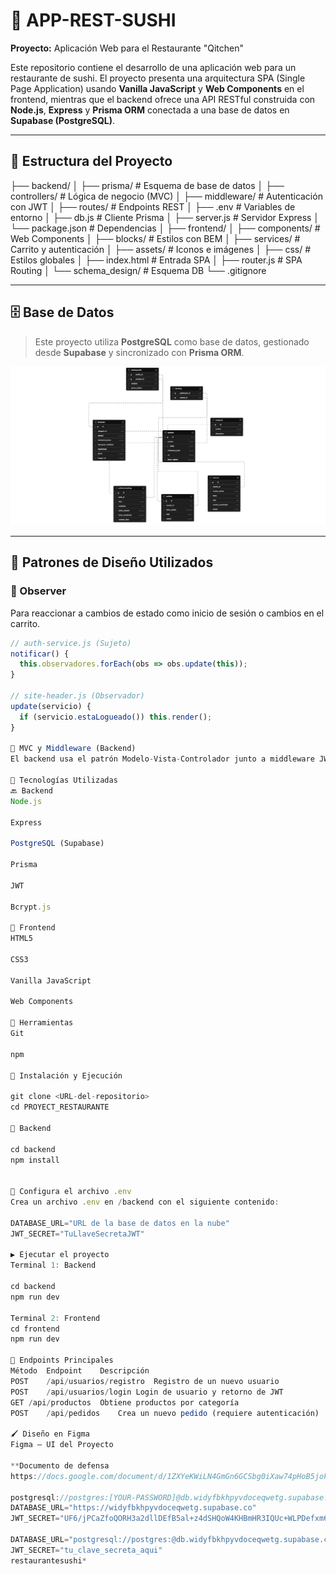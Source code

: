 # 🍣 APP-REST-SUSHI  
**Proyecto:** Aplicación Web para el Restaurante "Qitchen"

Este repositorio contiene el desarrollo de una aplicación web para un restaurante de sushi. El proyecto presenta una arquitectura SPA (Single Page Application) usando **Vanilla JavaScript** y **Web Components** en el frontend, mientras que el backend ofrece una API RESTful construida con **Node.js**, **Express** y **Prisma ORM** conectada a una base de datos en **Supabase (PostgreSQL)**.

---

## 📁 Estructura del Proyecto

├── backend/
│ ├── prisma/ # Esquema de base de datos
│ ├── controllers/ # Lógica de negocio (MVC)
│ ├── middleware/ # Autenticación con JWT
│ ├── routes/ # Endpoints REST
│ ├── .env # Variables de entorno
│ ├── db.js # Cliente Prisma
│ ├── server.js # Servidor Express
│ └── package.json # Dependencias
│
├── frontend/
│ ├── components/ # Web Components
│ ├── blocks/ # Estilos con BEM
│ ├── services/ # Carrito y autenticación
│ ├── assets/ # Iconos e imágenes
│ ├── css/ # Estilos globales
│ ├── index.html # Entrada SPA
│ ├── router.js # SPA Routing
│ └── schema_design/ # Esquema DB
└── .gitignore

---

## 🗄️ Base de Datos

> Este proyecto utiliza **PostgreSQL** como base de datos, gestionado desde **Supabase** y sincronizado con **Prisma ORM**.

![Base de datos](/schema_design/supabase-schema-widyfbkhpyvdoceqwetg.png)

---

## 🧱 Patrones de Diseño Utilizados

### 🔁 Observer
Para reaccionar a cambios de estado como inicio de sesión o cambios en el carrito.

```js
// auth-service.js (Sujeto)
notificar() {
  this.observadores.forEach(obs => obs.update(this));
}

// site-header.js (Observador)
update(servicio) {
  if (servicio.estaLogueado()) this.render();
}

🧠 MVC y Middleware (Backend)
El backend usa el patrón Modelo-Vista-Controlador junto a middleware JWT para verificación de usuarios autenticados.

🧰 Tecnologías Utilizadas
🔙 Backend
Node.js

Express

PostgreSQL (Supabase)

Prisma

JWT

Bcrypt.js

🎨 Frontend
HTML5

CSS3

Vanilla JavaScript

Web Components

🔧 Herramientas
Git

npm

🚀 Instalación y Ejecución

git clone <URL-del-repositorio>
cd PROYECT_RESTAURANTE

🔧 Backend

cd backend
npm install


🔐 Configura el archivo .env
Crea un archivo .env en /backend con el siguiente contenido:

DATABASE_URL="URL de la base de datos en la nube"
JWT_SECRET="TuLlaveSecretaJWT"

▶️ Ejecutar el proyecto
Terminal 1: Backend

cd backend
npm run dev

Terminal 2: Frontend
cd frontend
npm run dev

📡 Endpoints Principales
Método	Endpoint	Descripción
POST	/api/usuarios/registro	Registro de un nuevo usuario
POST	/api/usuarios/login	Login de usuario y retorno de JWT
GET	/api/productos	Obtiene productos por categoría
POST	/api/pedidos	Crea un nuevo pedido (requiere autenticación)

🖌️ Diseño en Figma
Figma – UI del Proyecto

**Documento de defensa
https://docs.google.com/document/d/1ZXYeKWiLN4GmGn6GCSbg0iXaw74pHoB5jokzgdGC-88/edit?usp=sharing

postgresql://postgres:[YOUR-PASSWORD]@db.widyfbkhpyvdoceqwetg.supabase.co:5432/postgres
DATABASE_URL="https://widyfbkhpyvdoceqwetg.supabase.co"
JWT_SECRET="UF6/jPCaZfoQORH3a2dllDEfB5al+z4dSHQoW4KHBmHR3IQUc+WLPDefxm6FTbQbFD5pP6rlOVltO6SFlG0W5A=="

DATABASE_URL="postgresql://postgres:@db.widyfbkhpyvdoceqwetg.supabase.co:5432/postgres"
JWT_SECRET="tu_clave_secreta_aqui" 
restaurantesushi*

